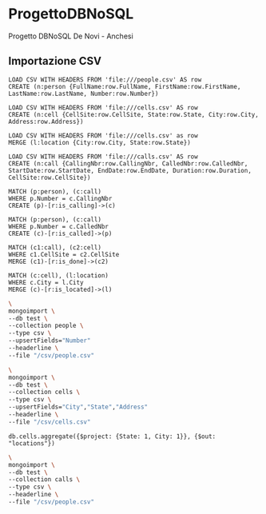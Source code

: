 # ProgettoDBNoSQL
Progetto DBNoSQL De Novi - Anchesi

## Importazione CSV

```cypher
LOAD CSV WITH HEADERS FROM 'file:///people.csv' AS row
CREATE (n:person {FullName:row.FullName, FirstName:row.FirstName, LastName:row.LastName, Number:row.Number})
```

```cypher
LOAD CSV WITH HEADERS FROM 'file:///cells.csv' AS row
CREATE (n:cell {CellSite:row.CellSite, State:row.State, City:row.City, Address:row.Address})
```

```cypher
LOAD CSV WITH HEADERS FROM 'file:///cells.csv' as row
MERGE (l:location {City:row.City, State:row.State})
```

```cypher
LOAD CSV WITH HEADERS FROM 'file:///calls.csv' AS row
CREATE (n:call {CallingNbr:row.CallingNbr, CalledNbr:row.CalledNbr, StartDate:row.StartDate, EndDate:row.EndDate, Duration:row.Duration, CellSite:row.CellSite})
```

```cypher
MATCH (p:person), (c:call)
WHERE p.Number = c.CallingNbr 
CREATE (p)-[r:is_calling]->(c)
```

```cypher
MATCH (p:person), (c:call)
WHERE p.Number = c.CalledNbr
CREATE (c)-[r:is_called]->(p)
```

```cypher
MATCH (c1:call), (c2:cell)
WHERE c1.CellSite = c2.CellSite
MERGE (c1)-[r:is_done]->(c2)
```

```cypher
MATCH (c:cell), (l:location)
WHERE c.City = l.City
MERGE (c)-[r:is_located]->(l)
```

```bash
\
mongoimport \
--db test \
--collection people \
--type csv \
--upsertFields="Number"
--headerline \
--file "/csv/people.csv"
```

```bash
\
mongoimport \
--db test \
--collection cells \
--type csv \
--upsertFields="City","State","Address"
--headerline \
--file "/csv/cells.csv"
```

```mongodb //Creazione locations da mongosh
db.cells.aggregate({$project: {State: 1, City: 1}}, {$out: "locations"})
```

```bash
\
mongoimport \
--db test \
--collection calls \
--type csv \
--headerline \
--file "/csv/people.csv"
```


